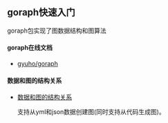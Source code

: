 ## goraph快速入门
    
goraph包实现了图数据结构和图算法

#### goraph在线文档
+ [gyuho/goraph](http://godoc.org/github.com/gyuho/goraph)

#### 数据和图的结构关系
+ [数据和图的结构关系](https://github.com/gyuho/goraph/tree/master/testdata)

    支持从yml和json数据创建图(同时支持从代码生成图)。